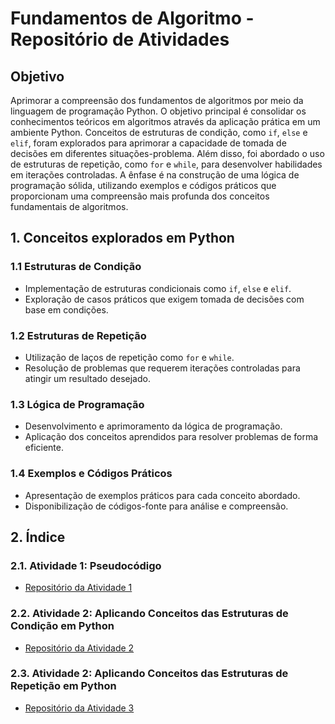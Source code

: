 # Fundamentos de Algoritmo - Repositório de Atividades

## Objetivo
Aprimorar a compreensão dos fundamentos de algoritmos por meio da linguagem de programação Python. O objetivo principal é consolidar os conhecimentos teóricos em algoritmos através da aplicação prática em um ambiente Python. Conceitos de estruturas de condição, como `if`, `else` e `elif`, foram explorados para aprimorar a capacidade de tomada de decisões em diferentes situações-problema. Além disso, foi abordado o uso de estruturas de repetição, como `for` e `while`, para desenvolver habilidades em iterações controladas. A ênfase é na construção de uma lógica de programação sólida, utilizando exemplos e códigos práticos que proporcionam uma compreensão mais profunda dos conceitos fundamentais de algoritmos.

## 1. Conceitos explorados em Python
### 1.1 Estruturas de Condição
   - Implementação de estruturas condicionais como `if`, `else` e `elif`.
   - Exploração de casos práticos que exigem tomada de decisões com base em condições.

### 1.2 Estruturas de Repetição
   - Utilização de laços de repetição como `for` e `while`.
   - Resolução de problemas que requerem iterações controladas para atingir um resultado desejado.

### 1.3 Lógica de Programação
   - Desenvolvimento e aprimoramento da lógica de programação.
   - Aplicação dos conceitos aprendidos para resolver problemas de forma eficiente.

### 1.4 Exemplos e Códigos Práticos
   - Apresentação de exemplos práticos para cada conceito abordado.
   - Disponibilização de códigos-fonte para análise e compreensão.

## 2. Índice
### 2.1. Atividade 1: Pseudocódigo
   - [Repositório da Atividade 1](link-para-o-repositorio-atividade-1)

### 2.2. Atividade 2: Aplicando Conceitos das Estruturas de Condição em Python
   - [Repositório da Atividade 2](link-para-o-repositorio-atividade-2)

### 2.3. Atividade 2: Aplicando Conceitos das Estruturas de Repetição em Python
   - [Repositório da Atividade 3](link-para-o-repositorio-atividade-3)

